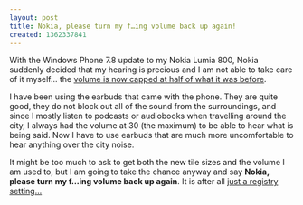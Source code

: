 ```yaml
---
layout: post
title: Nokia, please turn my f…ing volume back up again!
created: 1362337841
---
```

With the Windows Phone 7.8 update to my Nokia Lumia 800, Nokia suddenly decided that my hearing is precious and I am not able to take care of it myself... the [volume is now capped at half of what it was before](http://www.phonearena.com/news/Windows-Phone-7.8-update-causing-volume-problems-with-the-Nokia-Lumia-800_id39451). 

I have been using the earbuds that came with the phone. They are quite good, they do not block out all of the sound from the surroundings, and since I mostly listen to podcasts or audiobooks when travelling around the city, I always had the volume at 30 (the maximum) to be able to hear what is being said. Now I have to use earbuds that are much more uncomfortable to hear anything over the city noise.

It might be too much to ask to get both the new tile sizes and the volume I am used to, but I am going to take the chance anyway and say **Nokia, please turn my f...ing volume back up again**. It is after all [just a registry setting...](http://forum.xda-developers.com/showthread.php?t=2052653#4)
